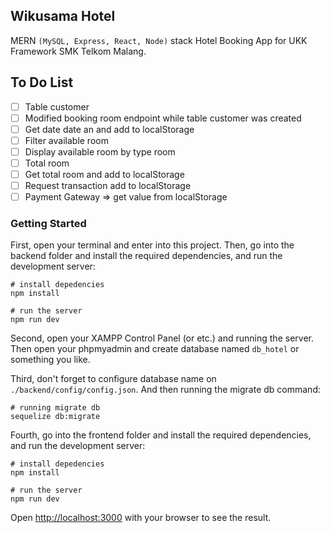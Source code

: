 ## Wikusama Hotel

MERN `(MySQL, Express, React, Node)` stack Hotel Booking App for UKK Framework SMK Telkom Malang.

## To Do List

- [ ] Table customer
- [ ] Modified booking room endpoint while table customer was created
- [ ] Get date date an and add to localStorage
- [ ] Filter available room
- [ ] Display available room by type room
- [ ] Total room
- [ ] Get total room and add to localStorage
- [ ] Request transaction add to localStorage
- [ ] Payment Gateway => get value from localStorage

### Getting Started

First, open your terminal and enter into this project. Then, go into the backend folder and install the required dependencies, and run the development server:

```
# install depedencies
npm install

# run the server
npm run dev
```

Second, open your XAMPP Control Panel (or etc.) and running the server. Then open your phpmyadmin and create database named `db_hotel` or something you like.

Third, don't forget to configure database name on `./backend/config/config.json`. And then running the migrate db command:

```
# running migrate db
sequelize db:migrate
```

Fourth, go into the frontend folder and install the required dependencies, and run the development server:

```
# install depedencies
npm install

# run the server
npm run dev
```

Open [http://localhost:3000](http://localhost:8000) with your browser to see the result.